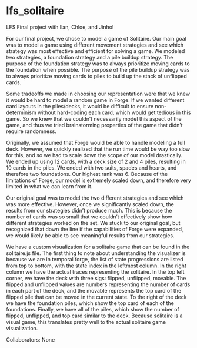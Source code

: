 # lfs_solitaire
LFS Final project with Ilan, Chloe, and Jinho!

For our final project, we chose to model a game of Solitaire. Our main goal was to model a game using different movement strategies and see which strategy was most effective and efficient for solving a game. We modeled two strategies, a foundation strategy and a pile buildup strategy. The purpose of the foundation strategy was to always prioritize moving cards to the foundation when possible. The purpose of the pile buildup strategy was to always prioritize moving cards to piles to build up the stack of unflipped cards. 

Some tradeoffs we made in choosing our representation were that we knew it would be hard to model a random game in Forge. If we wanted different card layouts in the piles/decks, it would be difficult to ensure non-determinism without hard-coding each card, which would get tedious in this game. So we knew that we couldn’t necessarily model this aspect of the game, and thus we tried brainstorming properties of the game that didn’t require randomness.

Originally, we assumed that Forge would be able to handle modeling a full deck. However, we quickly realized that the run time would be way too slow for this, and so we had to scale down the scope of our model drastically. We ended up using 12 cards, with a deck size of 2 and 4 piles, resulting in 10 cards in the piles. We ended with two suits, spades and hearts, and therefore two foundations. Our highest rank was 6. Because of the limitations of Forge, our model is extremely scaled down, and therefore very limited in what we can learn from it. 

Our original goal was to model the two different strategies and see which was more effective. However, once we significantly scaled down, the results from our strategies didn’t produce much. This is because the number of cards was so small that we couldn’t effectively show how different strategies worked on the set. We stuck to our original goal, but recognized that down the line if the capabilities of Forge were expanded, we would likely be able to see meaningful results from our strategies.

We have a custom visualization for a solitaire game that can be found in the solitaire.js file. The first thing to note about understanding the visualizer is because we are in temporal forge, the list of state progressions are listed from top to bottom, with the state index in the leftmost column. In the right column we have the actual traces representing the solitaire. In the top left corner, we have the deck with three sigs: flipped, unflipped, movable. The flipped and unflipped values are numbers representing the number of cards in each part of the deck, and the movable represents the top card of the flipped pile that can be moved in the current state. To the right of the deck we have the foundation piles, which show the top card of each of the foundations. Finally, we have all of the piles, which show the number of flipped, unflipped, and top card similar to the deck. Because solitaire is a visual game, this translates pretty well to the actual solitaire game visualization. 


Collaborators: None

